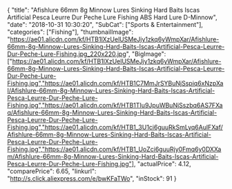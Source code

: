 {
	"title": "Afishlure 66mm 8g Minnow Lures Sinking Hard Baits Iscas Artificial Pesca Leurre Dur Peche Lure Fishing ABS Hard Lure D-Minnow",
	"date": "2018-10-31 10:30:20",
	"SubCat": ["Sports & Entertainment"],
	"categories": ["Fishing"],
	"thumbnailImage": "https://ae01.alicdn.com/kf/HTB1lXzUelUSMeJjy1zkq6yWmpXar/Afishlure-66mm-8g-Minnow-Lures-Sinking-Hard-Baits-Iscas-Artificial-Pesca-Leurre-Dur-Peche-Lure-Fishing.jpg_220x220.jpg",
	"BigImage": ["https://ae01.alicdn.com/kf/HTB1lXzUelUSMeJjy1zkq6yWmpXar/Afishlure-66mm-8g-Minnow-Lures-Sinking-Hard-Baits-Iscas-Artificial-Pesca-Leurre-Dur-Peche-Lure-Fishing.jpg","https://ae01.alicdn.com/kf/HTB1C7MmJrSYBuNjSspiq6xNzpXaI/Afishlure-66mm-8g-Minnow-Lures-Sinking-Hard-Baits-Iscas-Artificial-Pesca-Leurre-Dur-Peche-Lure-Fishing.jpg","https://ae01.alicdn.com/kf/HTB1TIu9JpuWBuNjSszbq6AS7FXaq/Afishlure-66mm-8g-Minnow-Lures-Sinking-Hard-Baits-Iscas-Artificial-Pesca-Leurre-Dur-Peche-Lure-Fishing.jpg","https://ae01.alicdn.com/kf/HTB1_3U1ci6guuRkSmLyq6AulFXaf/Afishlure-66mm-8g-Minnow-Lures-Sinking-Hard-Baits-Iscas-Artificial-Pesca-Leurre-Dur-Peche-Lure-Fishing.jpg","https://ae01.alicdn.com/kf/HTB1_UoZci6guuRjy0Fmq6y0DXXam/Afishlure-66mm-8g-Minnow-Lures-Sinking-Hard-Baits-Iscas-Artificial-Pesca-Leurre-Dur-Peche-Lure-Fishing.jpg"],
	"actualPrice": 4.12,
	"comparePrice": 6.65,
	"linkurl": "http://s.click.aliexpress.com/e/bwKFaTWo",
	"inStock": 91
}

